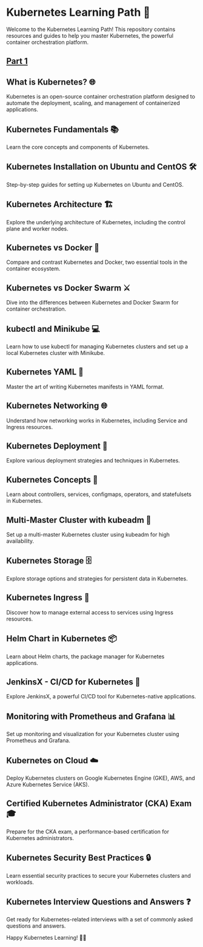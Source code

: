 # Kubernetes Learning Path 🚀

Welcome to the Kubernetes Learning Path! This repository contains resources and guides to help you master Kubernetes, the powerful container orchestration platform.

## [Part 1]()
## What is Kubernetes? 🌐

Kubernetes is an open-source container orchestration platform designed to automate the deployment, scaling, and management of containerized applications.

## Kubernetes Fundamentals 📚

Learn the core concepts and components of Kubernetes.

## Kubernetes Installation on Ubuntu and CentOS 🛠️

Step-by-step guides for setting up Kubernetes on Ubuntu and CentOS.

## Kubernetes Architecture 🏗️

Explore the underlying architecture of Kubernetes, including the control plane and worker nodes.

## Kubernetes vs Docker 🐳

Compare and contrast Kubernetes and Docker, two essential tools in the container ecosystem.

## Kubernetes vs Docker Swarm ⚔️

Dive into the differences between Kubernetes and Docker Swarm for container orchestration.

## kubectl and Minikube 💻

Learn how to use kubectl for managing Kubernetes clusters and set up a local Kubernetes cluster with Minikube.

## Kubernetes YAML 🧾

Master the art of writing Kubernetes manifests in YAML format.

## Kubernetes Networking 🌐

Understand how networking works in Kubernetes, including Service and Ingress resources.

## Kubernetes Deployment 🚀

Explore various deployment strategies and techniques in Kubernetes.

## Kubernetes Concepts 🧠

Learn about controllers, services, configmaps, operators, and statefulsets in Kubernetes.

## Multi-Master Cluster with kubeadm 🌟

Set up a multi-master Kubernetes cluster using kubeadm for high availability.

## Kubernetes Storage 🗄️

Explore storage options and strategies for persistent data in Kubernetes.

## Kubernetes Ingress 🚪

Discover how to manage external access to services using Ingress resources.

## Helm Chart in Kubernetes 📦

Learn about Helm charts, the package manager for Kubernetes applications.

## JenkinsX - CI/CD for Kubernetes 🚢

Explore JenkinsX, a powerful CI/CD tool for Kubernetes-native applications.

## Monitoring with Prometheus and Grafana 📊

Set up monitoring and visualization for your Kubernetes cluster using Prometheus and Grafana.

## Kubernetes on Cloud ☁️

Deploy Kubernetes clusters on Google Kubernetes Engine (GKE), AWS, and Azure Kubernetes Service (AKS).

## Certified Kubernetes Administrator (CKA) Exam 🎓

Prepare for the CKA exam, a performance-based certification for Kubernetes administrators.

## Kubernetes Security Best Practices 🔒

Learn essential security practices to secure your Kubernetes clusters and workloads.

## Kubernetes Interview Questions and Answers ❓

Get ready for Kubernetes-related interviews with a set of commonly asked questions and answers.

Happy Kubernetes Learning! 🚢🐳
